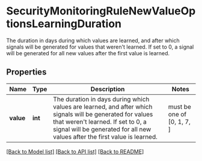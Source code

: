 # SecurityMonitoringRuleNewValueOptionsLearningDuration

The duration in days during which values are learned, and after which signals will be generated for values that weren't learned. If set to 0, a signal will be generated for all new values after the first value is learned.

## Properties

| Name      | Type    | Description                                                                                                                                                                                                                       | Notes                      |
| --------- | ------- | --------------------------------------------------------------------------------------------------------------------------------------------------------------------------------------------------------------------------------- | -------------------------- |
| **value** | **int** | The duration in days during which values are learned, and after which signals will be generated for values that weren&#39;t learned. If set to 0, a signal will be generated for all new values after the first value is learned. | must be one of [0, 1, 7, ] |

[[Back to Model list]](README.md#documentation-for-models) [[Back to API list]](README.md#documentation-for-api-endpoints) [[Back to README]](README.md)
